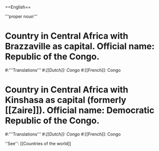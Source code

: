 ==English==

'''proper noun'''

# Country in Central Africa with Brazzaville as capital. Official name: Republic of the Congo.
#:'''Translations'''
#:*[[Dutch]]: Congo
#:*[[French]]: Congo
# Country in Central Africa with Kinshasa as capital (formerly [[Zaire]]). Official name: Democratic Republic of the Congo.
#:'''Translations'''
#:*[[Dutch]]: Congo
#:*[[French]]: Congo

''See'': [[Countries of the world]]